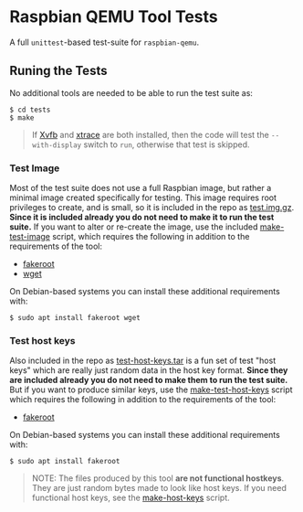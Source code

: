 Raspbian QEMU Tool Tests
========================
[//]: # (https://github.com/meadowface/raspbian-qemu/tests)

A full `unittest`-based test-suite for `raspbian-qemu`.

Runing the Tests
----------------
No additional tools are needed to be able to run the test suite as:
```
$ cd tests
$ make
```

> If [Xvfb](https://en.wikipedia.org/wiki/Xvfb) and [xtrace](https://alioth.debian.org/projects/xtrace/) are both installed, then the code will test the `--with-display` switch to `run`, otherwise that test is skipped.

### Test Image

Most of the test suite does not use a full Raspbian image, but rather a minimal image created specifically for testing.  This image requires root privileges to create, and is small, so it is included in the repo as [test.img.gz](test.img.gz).  **Since it is included already you do not need to make it to run the test suite.** If you want to alter or re-create the image, use the included [make-test-image](make-test-image) script, which requires the following in addition to the requirements of the tool:

* [fakeroot](https://alioth.debian.org/projects/fakeroot/)
* [wget](https://www.gnu.org/software/wget/)

On Debian-based systems you can install these additional requirements with:
```
$ sudo apt install fakeroot wget
```

### Test host keys

Also included in the repo as [test-host-keys.tar](test-host-keys.tar) is a fun set of test "host keys" which are really just random data in the host key format.  **Since they are included already you do not need to make them to run the test suite.**  But if you want to produce similar keys, use the [make-test-host-keys](make-test-host-keys) script which requires the following in addition to the requirements of the tool:

* [fakeroot](https://alioth.debian.org/projects/fakeroot/)

On Debian-based systems you can install these additional requirements with:
```
$ sudo apt install fakeroot
```

> NOTE: The files produced by this tool **are not functional hostkeys**.  They are just random bytes made to look like host keys.  If you need functional host keys, see the [make-host-keys](../make-host-keys) script.